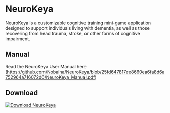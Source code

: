 # NeuroKeya
NeuroKeya is a customizable cognitive training mini-game application designed to support individuals living with dementia, as well as those recovering from head trauma, stroke, or other forms of cognitive impairment. 

## Manual

Read the NeuroKeya User Manual here (https://github.com/Nobaiha/NeuroKeya/blob/25fd647817ee8660ea6fa8d6a752964a716072d6/NeuroKeya_Manual.pdf)

## Download

[![Download NeuroKeya](https://img.shields.io/badge/Download-Windows%20Installer-blue?style=for-the-badge&logo=windows)](https://github.com/YourUserName/NeuroKeya/releases/latest)
